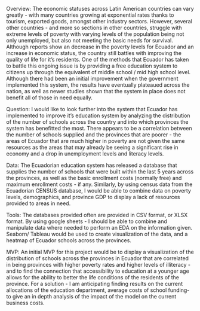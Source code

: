 Overview:
The economic statuses across Latin American countries can vary greatly - with many countries growing at exponential rates thanks to tourism, exported goods, amongst other industry sectors. However, several other countries - and more so sections in other countries, struggle with extreme levels of poverty with varying levels of the population being not only unemployed, but also not meeting the basic needs for survival. Although reports show an decrease in the poverty levels for Ecuador and an increase in economic status, the country still battles with improving the quality of life for it’s residents. One of the methods that Ecuador has taken to battle this ongoing issue is by providing a free education system to citizens up through the equivalent of middle school / mid high school level. Although there had been an initial improvement when the government implemented this system, the results have eventually plateaued across the nation, as well as newer studies shown that the system in place does not benefit all of those in need equally.

Question:
	I would like to look further into the system that Ecuador has implemented to improve it’s education system by analyzing the distribution of the number of schools across the country and into which provinces the system has benefitted the most. There appears to be a correlation between the number of schools supplied and the provinces that are poorer - the areas of Ecuador that are much higher in poverty are not given the same resources as the areas that may already be seeing a significant rise in economy and a drop in unemployment levels and literacy levels.

Data:
	The Ecuadorian education system has released a database that supplies the number of schools that were built within the last 5 years across the provinces, as well as the basic enrollment costs (normally free) and maximum enrollment costs - if any. Similarly, by using census data from the Ecuadorian CENSUS database, I would be able to combine data on poverty levels, demographics, and province GDP to display a lack of resources provided to areas in need.

Tools:
	The databases provided often are provided in CSV format, or XLSX format. By using google sheets - I should be able to combine and manipulate data where needed to perform an EDA on the information given.
Seaborn/ Tableau would be used to create visualization of the data, and a heatmap of Ecuador schools across the provinces.

MVP:
	An initial MVP for this project would be to display a visualization of the distribution of schools across the provinces in Ecuador that are correlated in being provinces with higher poverty rates and higher levels of illiteracy - and to find the connection that accessibility to education at a younger age allows for the ability to better the life conditions of the residents of the province.
	For a solution - I am anticipating finding results on the current allocations of the education department, average costs of school funding- to give an in depth analysis of the impact of the model on the current business costs. 
